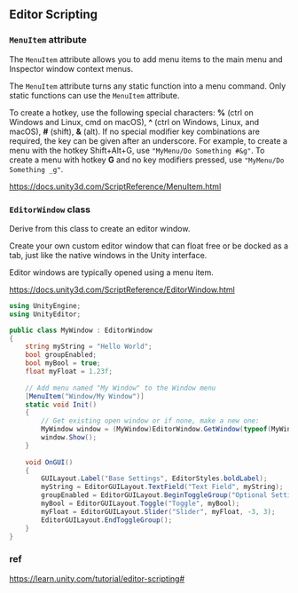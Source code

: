 ## Editor Scripting




### `MenuItem` attribute
The `MenuItem` attribute allows you to add menu items to the main menu and Inspector window context menus.

The `MenuItem` attribute turns any static function into a menu command. Only static functions can use the `MenuItem` attribute.  
  
To create a hotkey, use the following special characters: **%** (ctrl on Windows and Linux, cmd on macOS), **^** (ctrl on Windows, Linux, and macOS), **#** (shift), **&** (alt). If no special modifier key combinations are required, the key can be given after an underscore. For example, to create a menu with the hotkey Shift+Alt+G, use `"MyMenu/Do Something #&g"`. To create a menu with hotkey **G** and no key modifiers pressed, use `"MyMenu/Do Something _g"`.

https://docs.unity3d.com/ScriptReference/MenuItem.html




### `EditorWindow` class
Derive from this class to create an editor window.

Create your own custom editor window that can float free or be docked as a tab, just like the native windows in the Unity interface.

Editor windows are typically opened using a menu item.

https://docs.unity3d.com/ScriptReference/EditorWindow.html

```cs
using UnityEngine;
using UnityEditor;

public class MyWindow : EditorWindow
{
    string myString = "Hello World";
    bool groupEnabled;
    bool myBool = true;
    float myFloat = 1.23f;    
    
    // Add menu named "My Window" to the Window menu
    [MenuItem("Window/My Window")]
    static void Init()
    {
        // Get existing open window or if none, make a new one:
        MyWindow window = (MyWindow)EditorWindow.GetWindow(typeof(MyWindow));
        window.Show();
    }    
    
    void OnGUI()
    {
        GUILayout.Label("Base Settings", EditorStyles.boldLabel);
        myString = EditorGUILayout.TextField("Text Field", myString);        
        groupEnabled = EditorGUILayout.BeginToggleGroup("Optional Settings", groupEnabled);
        myBool = EditorGUILayout.Toggle("Toggle", myBool);
        myFloat = EditorGUILayout.Slider("Slider", myFloat, -3, 3);
        EditorGUILayout.EndToggleGroup();
    }
}

```

### ref 
https://learn.unity.com/tutorial/editor-scripting#


